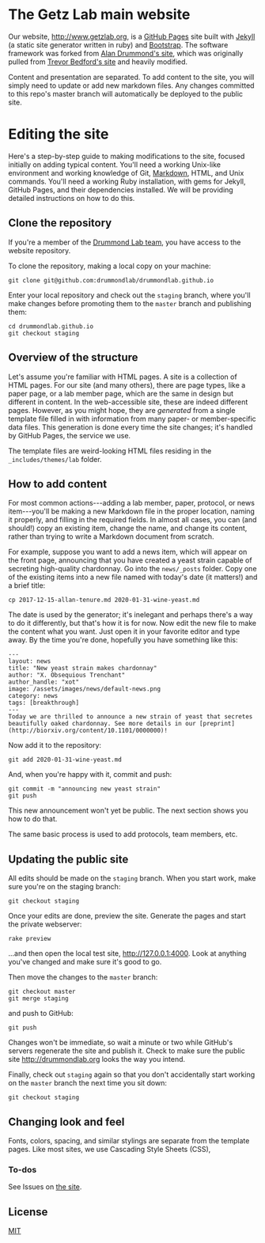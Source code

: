 # The Getz Lab main website

Our website, http://www.getzlab.org, is a [GitHub Pages](https://pages.github.com/) site built with [Jekyll](https://jekyllrb.com/) (a static site generator written in ruby) and [Bootstrap](http://getboostrap.com).  The software framework was forked from [Alan Drummond's site](http://drummondlab.org), which was originally pulled from [Trevor Bedford's site](http://bedford.io) and heavily modified.

Content and presentation are separated.  To add content to the site, you will simply need to update or add new markdown files.  Any changes committed to this repo's master branch will automatically be deployed to the public site.

# Editing the site

Here's a step-by-step guide to making modifications to the site, focused initially on adding typical content. You'll need a working Unix-like environment and working knowledge of Git, [Markdown](https://daringfireball.net/projects/markdown/syntax), HTML, and Unix commands. You'll need a working Ruby installation, with gems for Jekyll, GitHub Pages, and their dependencies installed. We will be providing detailed instructions on how to do this.

## Clone the repository

If you're a member of the [Drummond Lab team](https://github.com/orgs/drummondlab/teams/drummond-lab-team), you have access to the website repository.

To clone the repository, making a local copy on your machine:

	git clone git@github.com:drummondlab/drummondlab.github.io

Enter your local repository and check out the `staging` branch, where you'll make changes before promoting them to the `master` branch and publishing them:

	cd drummondlab.github.io
	git checkout staging

## Overview of the structure

Let's assume you're familiar with HTML pages. A site is a collection of HTML pages. For our site (and many others), there are page types, like a paper page, or a lab member page, which are the same in design but different in content. In the web-accessible site, these are indeed different pages. However, as you might hope, they are _generated_ from a single template file filled in with information from many paper- or member-specific data files. This generation is done every time the site changes; it's handled by GitHub Pages, the service we use.

The template files are weird-looking HTML files residing in the `_includes/themes/lab` folder.

## How to add content

For most common actions---adding a lab member, paper, protocol, or news item---you'll be making a new Markdown file in the proper location, naming it properly, and filling in the required fields. In almost all cases, you can (and should!) copy an existing item, change the name, and change its content, rather than trying to write a Markdown document from scratch.

For example, suppose you want to add a news item, which will appear on the front page, announcing that you have created a yeast strain capable of secreting high-quality chardonnay. Go into the `news/_posts` folder. Copy one of the existing items into a new file named with today's date (it matters!) and a brief title:

	cp 2017-12-15-allan-tenure.md 2020-01-31-wine-yeast.md

The date is used by the generator; it's inelegant and perhaps there's a way to do it differently, but that's how it is for now. Now edit the new file to make the content what you want. Just open it in your favorite editor and type away. By the time you're done, hopefully you have something like this:

	---
	layout: news
	title: "New yeast strain makes chardonnay"
	author: "X. Obsequious Trenchant"
	author_handle: "xot"
	image: /assets/images/news/default-news.png
	category: news
	tags: [breakthrough]
	---
	Today we are thrilled to announce a new strain of yeast that secretes beautifully oaked chardonnay. See more details in our [preprint](http://biorxiv.org/content/10.1101/0000000)!

Now add it to the repository:

	git add 2020-01-31-wine-yeast.md

And, when you're happy with it, commit and push:

	git commit -m "announcing new yeast strain"
	git push

This new announcement won't yet be public. The next section shows you how to do that.

The same basic process is used to add protocols, team members, etc.

## Updating the public site

All edits should be made on the `staging` branch. When you start work, make sure you're on the staging branch:

	git checkout staging

Once your edits are done, preview the site. Generate the pages and start the private webserver:

	rake preview

...and then open the local test site, http://127.0.0.1:4000. Look at anything you've changed and make sure it's good to go.

Then move the changes to the `master` branch:

	git checkout master
	git merge staging

and push to GitHub:

	git push

Changes won't be immediate, so wait a minute or two while GitHub's servers regenerate the site and publish it. Check to make sure the public site http://drummondlab.org looks the way you intend.

Finally, check out `staging` again so that you don't accidentally start working on the `master` branch the next time you sit down:

	git checkout staging

## Changing look and feel

Fonts, colors, spacing, and similar stylings are separate from the template pages. Like most sites, we use Cascading Style Sheets (CSS), 

### To-dos

See Issues on [the site](https://github.com/drummondlab/drummondlab.github.io).


## License

[MIT](http://opensource.org/licenses/MIT)
